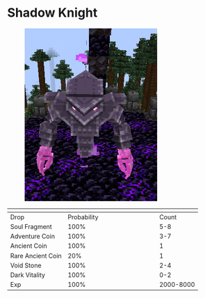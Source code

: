 # Shadow Knight

<figure><img src="../../../../.gitbook/assets/image (6) (1).png" alt=""><figcaption></figcaption></figure>

<table data-header-hidden><thead><tr><th></th><th width="197"></th><th></th></tr></thead><tbody><tr><td>Drop</td><td>Probability</td><td>Count</td></tr><tr><td>Soul Fragment</td><td>100%</td><td>5-8</td></tr><tr><td>Adventure Coin</td><td>100%</td><td>3-7</td></tr><tr><td>Ancient Coin</td><td>100%</td><td>1</td></tr><tr><td>Rare Ancient Coin</td><td>20%</td><td>1</td></tr><tr><td>Void Stone</td><td>100%</td><td>2-4</td></tr><tr><td>Dark Vitality</td><td>100%</td><td>0-2</td></tr><tr><td>Exp</td><td>100%</td><td>2000-8000</td></tr></tbody></table>
